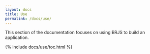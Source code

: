 ```yaml
---
layout: docs
title: Use
permalink: /docs/use/
---
```


This section of the documentation focuses on using BRJS to build an application.

{% include docs/use/toc.html %}